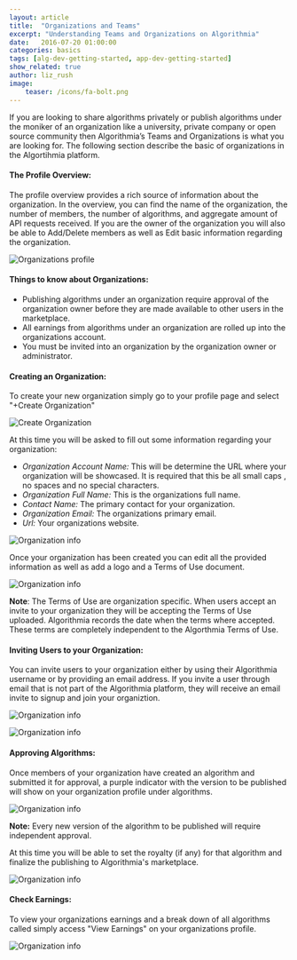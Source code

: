 ```yaml
---
layout: article
title:  "Organizations and Teams"
excerpt: "Understanding Teams and Organizations on Algorithmia"
date:   2016-07-20 01:00:00
categories: basics 
tags: [alg-dev-getting-started, app-dev-getting-started]
show_related: true
author: liz_rush
image:
    teaser: /icons/fa-bolt.png
---
```


If you are looking to share algorithms privately or publish algorithms under the moniker of an organization like a university, private company or open source community then Algorithmia’s Teams and Organizations is what you are looking for. The following section describe the basic of organizations in the Algortihmia platform. 




#### The Profile Overview:

The profile overview provides a rich source of information about the organization. In the overview, you can find the name of the organization, the number of members, the number of algorithms, and aggregate amount of API requests received. If you are the owner of the organization you will also be able to Add/Delete members as well as Edit basic information regarding the organization. 

![Organizations profile](/images/post_images/organizations/org_profile.png)

#### Things to know about Organizations:
* Publishing algorithms under an organization require approval of the organization owner before they are made available to other users in the marketplace.
* All earnings from algorithms under an organization are rolled up into the organizations account.
* You must be invited into an organization by the organization owner or administrator.




#### Creating an Organization:

To create your new organization simply go to your profile page and select "+Create Organization"

![Create Organization](/images/post_images/organizations/new_organization.png)

At this time you will be asked to fill out some information regarding your organization:

* *Organization Account Name:*
This will be determine the URL where your organization will be showcased. It is required that this be all small caps , no spaces and no special characters.
* *Organization Full Name:* This is the organizations full name.
* *Contact Name:* The primary contact for your organization.
* *Organization Email:* The organizations primary email.
* *Url:* Your organizations website.


![Organization info](/images/post_images/organizations/org_info.png)

Once your organization has been created you can edit all the provided information as well as add a logo and a Terms of Use document.

![Organization info](/images/post_images/organizations/org_edit_info.png)

**Note**: The Terms of Use are organization specific. When users accept an invite to your organization they will be accepting the Terms of Use uploaded. Algorithmia records the date when the terms where accepted. These terms are completely independent to the Algorthmia Terms of Use.



#### Inviting Users to your Organization:
You can invite users to your organization either by using their Algorithmia username or by providing an email address. If you invite a user through email that is not part of the Algorithmia platform, they will receive an email invite to signup and join your organiztion. 

![Organization info](/images/post_images/organizations/org_invite_user.png)


![Organization info](/images/post_images/organizations/org_invite_form.png)

#### Approving Algorithms:
Once members of your organization have created an algorithm and submitted it for approval, a purple indicator with the version to be published will show on your organization profile under algorithms.

![Organization info](/images/post_images/organizations/org_approve_algo.png)

**Note:** Every new version of the algorithm to be published will require independent approval. 

At this time you will be able to set the royalty (if any) for that algorithm and finalize the publishing to Algorithmia's marketplace. 

![Organization info](/images/post_images/organizations/org_approve_set_royalty.png)




#### Check Earnings:
To view your organizations earnings and a break down of all algorithms called simply access "View Earnings" on your organizations profile. 

![Organization info](/images/post_images/organizations/org_earnings.png)




